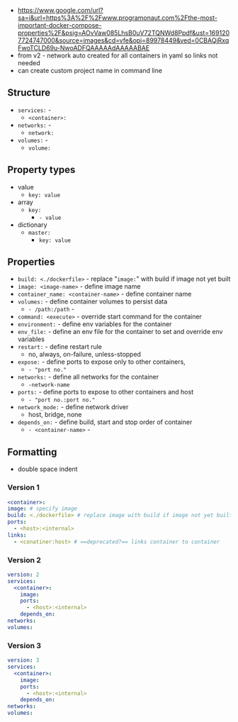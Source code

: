 - https://www.google.com/url?sa=i&url=https%3A%2F%2Fwww.programonaut.com%2Fthe-most-important-docker-compose-properties%2F&psig=AOvVaw085LhsB0uV72TQNWd8Ppdf&ust=1691207724747000&source=images&cd=vfe&opi=89978449&ved=0CBAQjRxqFwoTCLD69u-NwoADFQAAAAAdAAAAABAE
- from v2 - network auto created for all containers in yaml so links not needed
- can create custom project name in command line

## Structure

- `services:` - 
	- `<container>:`
- `networks:` - 
	- `network:`
- `volumes:` - 
	- `volume:`

## Property types
- value
	- `key: value`
- array
	- `key:`
		- `- value`
- dictionary
	- `master:`
		- `key: value`

## Properties
- `build: <./dockerfile>` -  replace "`image:`" with build if image not yet built
- `image: <image-name>` - define image name
- `container_name: <container-name>` - define container name
- `volumes:` - define container volumes to persist data
	- `- /path:/path` - 
- `command: <execute>` - override start command for the container 
- `environment:` - define env variables for the container
- `env_file:` - define an env file for the container to set and override env variables
- `restart:` - define restart rule
	- no, always, on-failure, unless-stopped
- `expose:` - define ports to expose only to other containers, 
	- `- "port no."` 
- `networks:` - define all networks for the container
	- `-network-name`  
- `ports:` - define ports to expose to other containers and host
	- `- "port no.:port no."`
- `network_mode:` - define network driver
	- host, bridge, none
- `depends_on:` - define build, start and stop order of container
	- `- <container-name>` - 

## Formatting 
- double space indent
### Version 1
```yaml
<container>:
image: # specify image
build: <./dockerfile> # replace image with build if image not yet built
ports:
  - <host>:<internal>
links:
  - <conatiner:host> # ==deprecated?== links container to container
```

### Version 2

```yaml
version: 2
services:
  <container>:
    image:
    ports:
      - <host>:<internal>
    depends_on:
networks:
volumes:
```

### Version 3

```yaml
version: 3
services:
  <container>:
    image:
    ports:
      - <host>:<internal>
    depends_on:
networks:
volumes:
```


